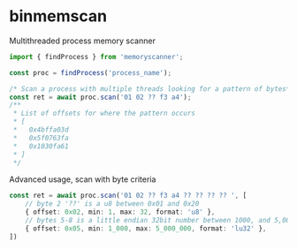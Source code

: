 # binmemscan


Multithreaded process memory scanner

```typescript
import { findProcess } from 'memoryscanner';

const proc = findProcess('process_name');

/* Scan a process with multiple threads looking for a pattern of bytes*/
const ret = await proc.scan('01 02 ?? f3 a4');
/**
 * List of offsets for where the pattern occurs
 * [
 *   0x4bffa03d
 *   0x5f0763fa
 *   0x1030fa61
 * ]
 */

```

Advanced usage, scan with byte criteria

```typescript
const ret = await proc.scan('01 02 ?? f3 a4 ?? ?? ?? ?? ', [
    // byte 2 '??' is a u8 between 0x01 and 0x20
    { offset: 0x02, min: 1, max: 32, format: 'u8' },
    // bytes 5-8 is a little endian 32bit number between 1000, and 5,000,000
    { offset: 0x05, min: 1_000, max: 5_000_000, format: 'lu32' },
])
```